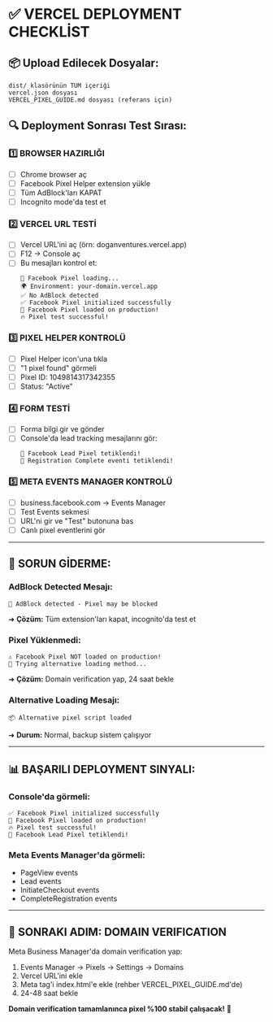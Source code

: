 # ✅ VERCEL DEPLOYMENT CHECKLİST

## 📦 Upload Edilecek Dosyalar:

```
dist/ klasörünün TÜM içeriği
vercel.json dosyası
VERCEL_PIXEL_GUIDE.md dosyası (referans için)
```

## 🔍 Deployment Sonrası Test Sırası:

### 1️⃣ BROWSER HAZIRLIĞI

- [ ] Chrome browser aç
- [ ] Facebook Pixel Helper extension yükle
- [ ] Tüm AdBlock'ları KAPAT
- [ ] Incognito mode'da test et

### 2️⃣ VERCEL URL TESTİ

- [ ] Vercel URL'ini aç (örn: doganventures.vercel.app)
- [ ] F12 → Console aç
- [ ] Bu mesajları kontrol et:
  ```
  🔄 Facebook Pixel loading...
  🌍 Environment: your-domain.vercel.app
  ✅ No AdBlock detected
  ✅ Facebook Pixel initialized successfully
  🎯 Facebook Pixel loaded on production!
  🔥 Pixel test successful!
  ```

### 3️⃣ PIXEL HELPER KONTROLÜ

- [ ] Pixel Helper icon'una tıkla
- [ ] "1 pixel found" görmeli
- [ ] Pixel ID: 1049814317342355
- [ ] Status: "Active"

### 4️⃣ FORM TESTİ

- [ ] Forma bilgi gir ve gönder
- [ ] Console'da lead tracking mesajlarını gör:
  ```
  🎯 Facebook Lead Pixel tetiklendi!
  📝 Registration Complete eventi tetiklendi!
  ```

### 5️⃣ META EVENTS MANAGER KONTROLÜ

- [ ] business.facebook.com → Events Manager
- [ ] Test Events sekmesi
- [ ] URL'ni gir ve "Test" butonuna bas
- [ ] Canlı pixel eventlerini gör

---

## 🚨 SORUN GİDERME:

### AdBlock Detected Mesajı:

```
🚫 AdBlock detected - Pixel may be blocked
```

➜ **Çözüm:** Tüm extension'ları kapat, incognito'da test et

### Pixel Yüklenmedi:

```
⚠️ Facebook Pixel NOT loaded on production!
🔧 Trying alternative loading method...
```

➜ **Çözüm:** Domain verification yap, 24 saat bekle

### Alternative Loading Mesajı:

```
📦 Alternative pixel script loaded
```

➜ **Durum:** Normal, backup sistem çalışıyor

---

## 📊 BAŞARILI DEPLOYMENT SINYALI:

### Console'da görmeli:

```
✅ Facebook Pixel initialized successfully
🎯 Facebook Pixel loaded on production!
🔥 Pixel test successful!
🎯 Facebook Lead Pixel tetiklendi!
```

### Meta Events Manager'da görmeli:

- PageView events
- Lead events
- InitiateCheckout events
- CompleteRegistration events

---

## 🎯 SONRAKI ADIM: DOMAIN VERIFICATION

Meta Business Manager'da domain verification yap:

1. Events Manager → Pixels → Settings → Domains
2. Vercel URL'ini ekle
3. Meta tag'i index.html'e ekle (rehber VERCEL_PIXEL_GUIDE.md'de)
4. 24-48 saat bekle

**Domain verification tamamlanınca pixel %100 stabil çalışacak!** 🚀
